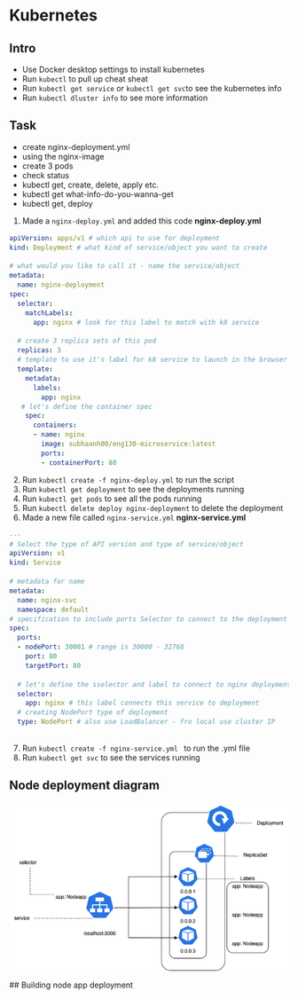 # Kubernetes

## Intro

- Use Docker desktop settings to install kubernetes
- Run `kubectl` to pull up cheat sheat
- Run `kubectl get service` or `kubectl get svc`to see the kubernetes info
- Run `kubectl dluster info` to see more information

## Task 

- create nginx-deployment.yml
- using the nginx-image
- create 3 pods
- check status
- kubectl get, create, delete, apply etc.
- kubectl get what-info-do-you-wanna-get
- kubectl get, deploy

1. Made a `nginx-deploy.yml` and added this code
**nginx-deploy.yml**
```yml
apiVersion: apps/v1 # which api to use for deployment
kind: Deployment # what kind of service/object you want to create

# what would you like to call it - name the service/object
metadata:
  name: nginx-deployment
spec: 
  selector:
    matchLabels:
      app: nginx # look for this label to match with k8 service
  
  # create 3 replica sets of this pod
  replicas: 3
  # template to use it's label for k8 service to launch in the browser
  template: 
    metadata:
      labels:
        app: nginx
   # let's define the container spec
    spec:
      containers:
      - name: nginx
        image: subhaanh00/eng130-microservice:latest
        ports:
        - containerPort: 80
```
2. Run `kubectl create -f nginx-deploy.yml` to run the script
3. Run `kubectl get deployment` to see the deployments running
4. Run `kubectl get pods` to see all the pods running
5. Run `kubectl delete deploy nginx-deployment` to delete the deployment
6. Made a new file called `nginx-service.yml`
**nginx-service.yml**
```yml
---
# Select the type of API version and type of service/object
apiVersion: v1
kind: Service

# metadata for name
metadata:
  name: nginx-svc
  namespace: default
# specification to include ports Selector to connect to the deployment
spec: 
  ports: 
  - nodePort: 30001 # range is 30000 - 32768
    port: 80
    targetPort: 80

  # let's define the sselector and label to connect to nginx deployment
  selector: 
    app: nginx # this label connects this service to deployment
  # creating NodePort type of deployment
  type: NodePort # also use LoadBalancer - fro local use cluster IP
  
```
7. Run `kubectl create -f nginx-service.yml ` to run the .yml file
8. Run `kubectl get svc` to see the services running

## Node deployment diagram

![Alt text](/images/kubernetes.png)

## Building node app deployment
